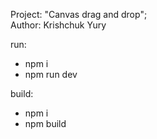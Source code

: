 Project: "Canvas drag and drop";<br />
Author: Krishchuk Yury

run: 
- npm i
- npm run dev

build:
- npm i 
- npm build
